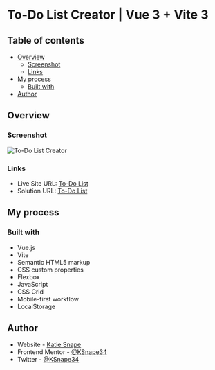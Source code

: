 # To-Do List Creator | Vue 3 + Vite 3

## Table of contents

- [Overview](#overview)
  - [Screenshot](#screenshot)
  - [Links](#links)
- [My process](#my-process)
  - [Built with](#built-with)
- [Author](#author)

## Overview


### Screenshot

![To-Do List Creator](https://github.com/user-attachments/assets/5b6e7fb3-8fa6-45ac-b01a-e231219b296d)

### Links

- Live Site URL: [To-Do List](https://to-do-list-vue-vite-ks.netlify.app/)
- Solution URL: [To-Do List](https://github.com/KSnape34/Todo-list-app-vue-vite-ks)

## My process

### Built with

- Vue.js
- Vite
- Semantic HTML5 markup
- CSS custom properties
- Flexbox
- JavaScript
- CSS Grid
- Mobile-first workflow
- LocalStorage


## Author

- Website - [Katie Snape](https://ksnape34.github.io/Portfolio/)
- Frontend Mentor - [@KSnape34](https://www.frontendmentor.io/profile/KSnape34)
- Twitter - [@KSnape34](https://github.com/KSnape34)

